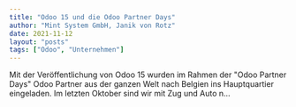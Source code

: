 ```yaml
---
title: "Odoo 15 und die Odoo Partner Days"
author: "Mint System GmbH, Janik von Rotz"
date: 2021-11-12
layout: "posts"
tags: ["Odoo", "Unternehmen"]
---
```


Mit der Veröffentlichung von Odoo 15 wurden im Rahmen der "Odoo Partner Days" Odoo Partner aus der ganzen Welt nach Belgien ins Hauptquartier eingeladen. Im letzten Oktober sind wir mit Zug und Auto n...

